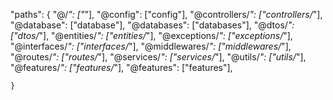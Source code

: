  "paths": {
      "@/*": ["*"],
      "@config": ["config"],
      "@controllers/*": ["controllers/*"],
      "@database": ["database"],
      "@databases": ["databases"],
      "@dtos/*": ["dtos/*"],
      "@entities/*": ["entities/*"],
      "@exceptions/*": ["exceptions/*"],
      "@interfaces/*": ["interfaces/*"],
      "@middlewares/*": ["middlewares/*"],
      "@routes/*": ["routes/*"],
      "@services/*": ["services/*"],
      "@utils/*": ["utils/*"],
      "@features/*": ["features/*"],
      "@features": ["features"],

    }